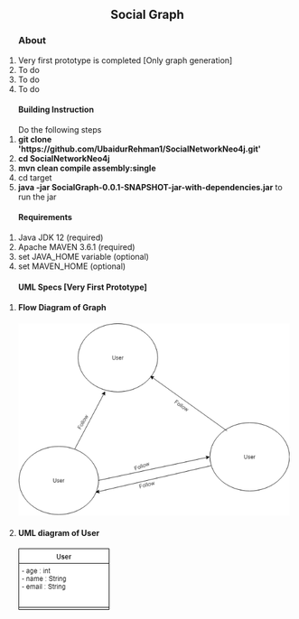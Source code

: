 <h2 align="center">Social Graph</h2>
<ol>
	<h3>About</h3>
	<li>Very first prototype is completed [Only graph generation]</li>
	<li>To do</li>
	<li>To do</li>
	<li>To do</li>	
</ol>

<ol>
	<h4>Building Instruction</h4>
	Do the following steps
	<li><strong>git clone 'https://github.com/UbaidurRehman1/SocialNetworkNeo4j.git'</strong></li>
	<li><strong>cd SocialNetworkNeo4j</strong></li>
	<li><strong>mvn clean compile assembly:single</strong></li>
	<li>cd target</li>
	<li><strong>java -jar  SocialGraph-0.0.1-SNAPSHOT-jar-with-dependencies.jar</strong> to run the jar</li>
</ol>
<ol>
	<h4>Requirements</h4>
	<li>Java JDK 12 (required)</li>
	<li>Apache MAVEN 3.6.1 (required)</li>
	<li>set JAVA_HOME variable (optional)</li>
	<li>set MAVEN_HOME (optional)</li>
</ol>

<ol>
	<h4>UML Specs [Very First Prototype]</h4>
	<li>
		<h4>Flow Diagram of Graph<h4>
		<div>
			<img src="./imgs/Graph.png"></img>
		</div>
	</li>
	<li>
		<h4>UML diagram of User</h4>
		<div>
			<img src="./imgs/uml.png"></img>
		</div>
	</li>
</ol>
